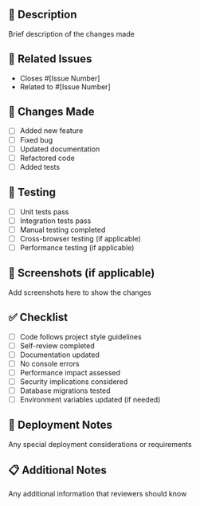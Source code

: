 ## 🎯 Description

Brief description of the changes made

## 🔗 Related Issues

-   Closes #[Issue Number]
-   Related to #[Issue Number]

## 📝 Changes Made

-   [ ] Added new feature
-   [ ] Fixed bug
-   [ ] Updated documentation
-   [ ] Refactored code
-   [ ] Added tests

## 🧪 Testing

-   [ ] Unit tests pass
-   [ ] Integration tests pass
-   [ ] Manual testing completed
-   [ ] Cross-browser testing (if applicable)
-   [ ] Performance testing (if applicable)

## 📸 Screenshots (if applicable)

Add screenshots here to show the changes

## ✅ Checklist

-   [ ] Code follows project style guidelines
-   [ ] Self-review completed
-   [ ] Documentation updated
-   [ ] No console errors
-   [ ] Performance impact assessed
-   [ ] Security implications considered
-   [ ] Database migrations tested
-   [ ] Environment variables updated (if needed)

## 🚀 Deployment Notes

Any special deployment considerations or requirements

## 📋 Additional Notes

Any additional information that reviewers should know
